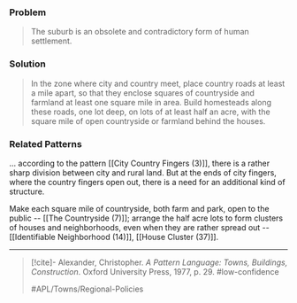 ### Problem
>The suburb is an obsolete and contradictory form of human settlement.

### Solution
>In the zone where city and country meet, place country roads at least a mile apart, so that they enclose squares of countryside and farmland at least one square mile in area. Build homesteads along these roads, one lot deep, on lots of at least half an acre, with the square mile of open countryside or farmland behind the houses.

### Related Patterns
... according to the pattern [[City Country Fingers (3)]], there is a rather sharp division between city and rural land. But at the ends of city fingers, where the country fingers open out, there is a need for an additional kind of structure.

Make each square mile of countryside, both farm and park, open to the public -- [[The Countryside (7)]]; arrange the half acre lots to form clusters of houses and neighborhoods, even when they are rather spread out -- [[Identifiable Neighborhood (14)]], [[House Cluster (37)]].

---
> [!cite]- Alexander, Christopher. _A Pattern Language: Towns, Buildings, Construction_. Oxford University Press, 1977, p. 29.
> #low-confidence 
> 
> #APL/Towns/Regional-Policies